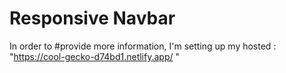 # Responsive Navbar
In order to #provide more information, I'm setting up my hosted : "https://cool-gecko-d74bd1.netlify.app/ "

